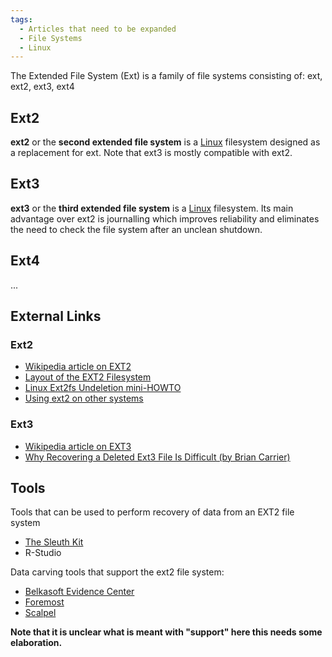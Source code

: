 ```yaml
---
tags:
  - Articles that need to be expanded
  - File Systems
  - Linux
---
```

The Extended File System (Ext) is a family of file systems consisting
of: ext, ext2, ext3, ext4

## Ext2

**ext2** or the **second extended file system** is a
[Linux](linux.md) filesystem designed as a replacement for ext.
Note that ext3 is mostly compatible with ext2.

## Ext3

**ext3** or the **third extended file system** is a
[Linux](linux.md) filesystem. Its main advantage over ext2 is
journalling which improves reliability and eliminates the need to check
the file system after an unclean shutdown.

## Ext4

...

## External Links

### Ext2

- [Wikipedia article on EXT2](https://en.wikipedia.org/wiki/Ext2)
- [Layout of the EXT2 Filesystem](http://www.nongnu.org./ext2-doc/ext2.html)
- [Linux Ext2fs Undeletion mini-HOWTO](http://fedora.linuxsir.org/doc/ext2undelete/Ext2fs-Undeletion.html)
- [Using ext2 on other systems](http://blog.boreas.ro/2007/11/ext2-filesystem-for-linux-and-solaris.html)

### Ext3

- [Wikipedia article on EXT3](https://en.wikipedia.org/wiki/Ext3)
- [Why Recovering a Deleted Ext3 File Is Difficult (by Brian Carrier)](http://linux.sys-con.com/node/117909)

## Tools

Tools that can be used to perform recovery of data from an EXT2 file
system

- [The Sleuth Kit](the_sleuth_kit.md)
- R-Studio

Data carving tools that support the ext2 file system:

- [Belkasoft Evidence Center](belkasoft.md)
- [Foremost](foremost.md)
- [Scalpel](scalpel.md)

**Note that it is unclear what is meant with "support" here this needs some
elaboration.**
